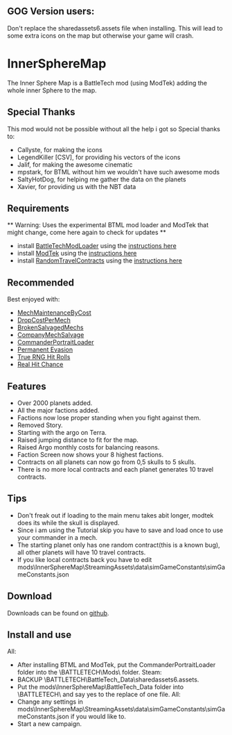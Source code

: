 ## GOG Version users:
Don't replace the sharedassets6.assets file when installing. This will lead to some extra icons on the map but otherwise your game will crash.

# InnerSphereMap
The Inner Sphere Map is a BattleTech mod (using ModTek) adding the whole inner Sphere to the map.

## Special Thanks
This mod would not be possible without all the help i got so Special thanks to:

- Callyste, for making the icons
- LegendKiller [CSV], for providing his vectors of the icons
- Jalif, for making the awesome cinematic
- mpstark, for BTML without him we wouldn't have such awesome mods
- SaltyHotDog, for helping me gather the data on the planets
- Xavier, for providing us with the NBT data

## Requirements
** Warning: Uses the experimental BTML mod loader and ModTek that might change, come here again to check for updates **

* install [BattleTechModLoader](https://github.com/Mpstark/BattleTechModLoader/releases) using the [instructions here](https://github.com/Mpstark/BattleTechModLoader)
* install [ModTek](https://github.com/Mpstark/ModTek/releases) using the [instructions here](https://github.com/Mpstark/ModTek)
* install [RandomTravelContracts](https://www.nexusmods.com/battletech/mods/126?tab=files) using the [instructions here](https://www.nexusmods.com/battletech/mods/126)

## Recommended

Best enjoyed with:
* [MechMaintenanceByCost](https://www.nexusmods.com/battletech/mods/92)
* [DropCostPerMech](https://www.nexusmods.com/battletech/mods/97)
* [BrokenSalvagedMechs](https://www.nexusmods.com/battletech/mods/93)
* [CompanyMechSalvage](https://www.nexusmods.com/battletech/mods/44)
* [CommanderPortraitLoader](https://www.nexusmods.com/battletech/mods/84)
* [Permanent Evasion](https://www.nexusmods.com/battletech/mods/94)
* [True RNG Hit Rolls](https://www.nexusmods.com/battletech/mods/100)
* [Real Hit Chance](https://www.nexusmods.com/battletech/mods/90)

## Features
- Over 2000 planets added.
- All the major factions added.
- Factions now lose proper standing when you fight against them.
- Removed Story.
- Starting with the argo on Terra.
- Raised jumping distance to fit for the map.
- Raised Argo monthly costs for balancing reasons.
- Faction Screen now shows your 8 highest factions.
- Contracts on all planets can now go from 0,5 skulls to 5 skulls.
- There is no more local contracts and each planet generates 10 travel contracts.

## Tips
- Don't freak out if loading to the main menu takes abit longer, modtek does its while the skull is displayed.
- Since i am using the Tutorial skip you have to save and load once to use your commander in a mech.
- The starting planet only has one random contract(this is a known bug), all other planets will have 10 travel contracts.
- If you like local contracts back you have to edit mods\InnerSphereMap\StreamingAssets\data\simGameConstants\simGameConstants.json

## Download
Downloads can be found on [github](https://github.com/Morphyum/InnerSphereMap/releases).
    
## Install and use
All:
- After installing BTML and ModTek, put the CommanderPortraitLoader folder into the \BATTLETECH\Mods\ folder.
Steam:
- BACKUP \BATTLETECH\BattleTech_Data\sharedassets6.assets.
- Put the mods\InnerSphereMap\BattleTech_Data folder into \BATTLETECH\ and say yes to the replace of one file.
All:
- Change any settings in mods\InnerSphereMap\StreamingAssets\data\simGameConstants\simGameConstants.json if you would like to.
- Start a new campaign.
